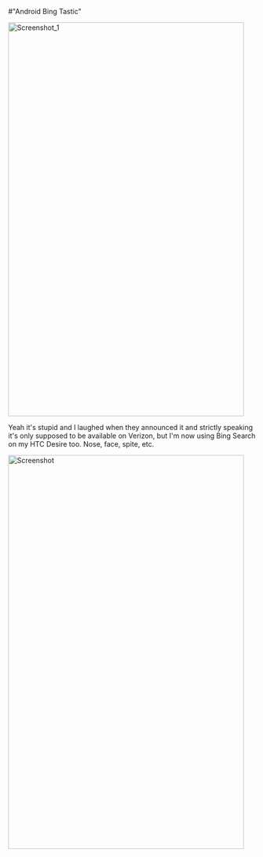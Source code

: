 #"Android Bing Tastic"


 <p><div class='p_embed p_image_embed'>
<img alt="Screenshot_1" height="800" src="http://getfile6.posterous.com/getfile/files.posterous.com/temp-2010-12-16/AxdGwyiapulCEzwncHzgrehdHjxmAggfgcxkrgfdFHxGdxfIkhcbEuooBBhD/screenshot_1.png.scaled500.png" width="480" />
</div>
</p>
<p>Yeah it's stupid and I laughed when they announced it and strictly speaking it's only supposed to be available on Verizon, but I'm now using Bing Search on my HTC Desire too. Nose, face, spite, etc.</p>
<p><div class='p_embed p_image_embed'>
<img alt="Screenshot" height="800" src="http://getfile7.posterous.com/getfile/files.posterous.com/temp-2010-12-16/GJxEixkCgFwveAdemryjnwcGuDDgavqjxdDfnbvmCnjxDEBjbeslFHCzDpDj/screenshot.png.scaled500.png" width="480" />
</div>
</p>
 